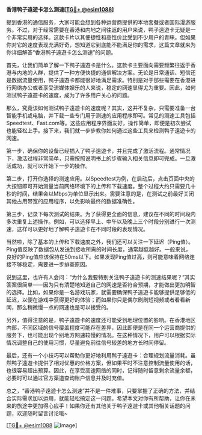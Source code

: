 **香港鸭子遠遊卡怎么测速[[TG💪+ @esim1088](https://t.me/s/esim1088)]**

提到香港的通信服务，大家可能会想到各种运营商提供的本地套餐或者国际漫游服务。不过，对于经常需要在香港和内地之间往返的用户来说，鸭子遠遊卡无疑是一个非常实用的选择。这款卡片以其便捷性和高性价比受到不少用户的青睐。但如果你对它的速度表现充满好奇，想知道它到底能不能满足你的需求，这篇文章就来为你详细解答“香港鸭子遠遊卡怎么测速”的问题。

首先，让我们简单了解一下鸭子遠遊卡是什么。这款卡主要面向需要频繁往返于香港与内地的人群，提供了一种方便快捷的通信解决方案。无论是日常通话、短信还是数据流量使用，鸭子遠遊卡都能很好地满足需求。特别是对于那些需要在香港进行网络办公或者享受流媒体娱乐的人来说，稳定的网速显得尤为重要。因此，如何测试鸭子遠遊卡的速度，成为了许多用户关心的问题。

那么，究竟该如何测试鸭子遠遊卡的速度呢？其实，这并不复杂，只需要准备一台智能手机或电脑，并下载一些专门用于测速的应用程序即可。常见的测速工具包括Speedtest、Fast.com等。这些应用程序界面友好，操作简单，即便是初次尝试也能轻松上手。接下来，我们就一步步教你如何通过这些工具来检测鸭子遠遊卡的网速。

第一步，确保你的设备已经插入了鸭子遠遊卡，并且完成了激活流程。通常情况下，激活过程非常简单，只需按照说明书上的步骤输入相关信息即可完成。一旦激活成功，就可以开始下一步的操作。

第二步，打开你选择的测速应用。以Speedtest为例，在启动后，点击页面中央的大按钮即可开始测量当前网络环境下的上传和下载速度。整个过程大约只需要几十秒的时间，结果会以Mbps为单位显示出来。需要注意的是，在测试之前最好关闭其他占用带宽的应用程序，以免影响最终的数据准确性。

第三步，记录下每次测试的结果。为了获得更全面的信息，建议在不同的时间段内多次重复上述操作。例如，可以选择早上、中午以及晚上三个时段分别进行一次测速，这样可以更好地了解鸭子遠遊卡在不同时段的表现情况。

当然啦，除了基本的上传和下载速度之外，我们还可以关注一下延迟（Ping值）。Ping值反映了数据包从发送到接收所需的时间长度，通常越低越好。一般来说，良好的Ping值应该保持在50ms以下。如果发现Ping值过高，则可能意味着网络连接不够稳定，需要进一步排查原因。

说到这里，也许有人会问：“为什么我要特别关注鸭子遠遊卡的测速结果呢？”其实答案很简单——因为只有清楚地知道自己的网速是否符合预期，才能做出更加明智的选择。比如，如果你是一名游戏玩家，就需要确保鸭子遠遊卡能够提供足够低的延迟，以便在游戏中获得更好的体验；而如果你只是偶尔刷刷短视频或者看看新闻，那么稍微慢一点的网速也是可以接受的。

另外，值得注意的是，鸭子遠遊卡的速度还可能受到地理位置的影响。在香港地区内部，不同区域的信号覆盖程度可能存在差异，因此即便是在同一个运营商提供的服务下，也可能出现个别地方网速较慢的情况。在这种情况下，用户可以根据实际情况调整自己的使用习惯，尽量避免前往信号较差的地方长时间停留。

最后，还有一个小技巧可以帮助你更好地利用鸭子遠遊卡：合理规划流量消耗。虽然鸭子遠遊卡提供了相对优惠的价格方案，但如果平时不注意控制流量使用的话，也很容易超出预算。因此，在享受高速网络的同时，记得随时留意剩余流量余额，必要时可以通过官方渠道查询账户信息并及时充值。

总之，“香港鸭子遠遊卡怎么测速”并不是一件难事，只要掌握了正确的方法，并结合实际需求加以运用，就能轻松搞定这一问题。希望本文对你有所帮助，让你在未来的旅途中更加得心应手！如果你还有其他关于鸭子遠遊卡或其他相关话题的问题，欢迎随时留言讨论哦~

[[TG💪+ @esim1088](https://t.me/s/esim1088) ![Image](https://i.postimg.cc/4NQfJmqS/Snipaste-2025-05-13-00-14-12.png)]